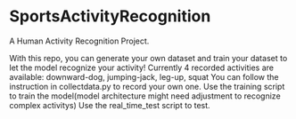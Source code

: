 # SportsActivityRecognition
A Human Activity Recognition Project.

With this repo, you can generate your own dataset and train your dataset to let the model recognize your activity!
Currently 4 recorded activities are available: downward-dog, jumping-jack, leg-up, squat
You can follow the instruction in collectdata.py to record your own one.
Use the training script to train the model(model architecture might need adjustment to recognize complex activitys)
Use the real_time_test script to test.
